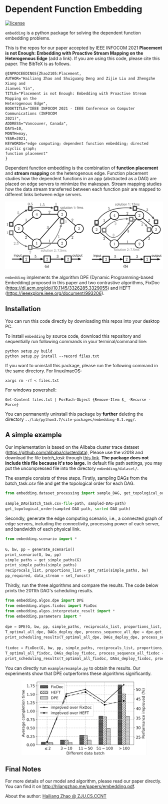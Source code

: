 # Dependent Function Embedding
[![license](https://img.shields.io/github/license/mashape/apistatus.svg?maxAge=2592000)](https://github.com/hliangzhao/Dependent-Function-Embedding/blob/master/LICENSE.txt)

``embedding`` is a python package for solving the dependent function embedding problems. 

This is the repos for our paper accepted by IEEE INFOCOM 2021 **Placement is not Enough: 
Embedding with Proactive Stream Mapping on the Heterogenous Edge** (add a link). If you are using this 
code, please cite this paper. The BibTeX is as follows.
```
@INPROCEEDINGS{Zhao2105:Placement,
AUTHOR="Hailiang Zhao and Shuiguang Deng and Zijie Liu and Zhengzhe Xiang and
Jianwei Yin",
TITLE="Placement is not Enough: Embedding with Proactive Stream Mapping on the
Heterogenous Edge",
BOOKTITLE="IEEE INFOCOM 2021 - IEEE Conference on Computer Communications (INFOCOM
2021)",
ADDRESS="Vancouver, Canada",
DAYS=10,
MONTH=may,
YEAR=2021,
KEYWORDS="edge computing; dependent function embedding; directed acyclic graph;
function placement"
}
```

Dependent function embedding is the combination of **function placement** and **stream mapping** 
on the heterogenous edge. Function placement studies how the dependent functions in an app 
(abstracted as a DAG) are placed on edge servers to minimize the makespan. Stream mapping 
studies how the data stream transferred between each function pair are mapped to different 
links between edge servers.

<div align=center>
    <img src="./img/problem.png" width="700"/>
</div>


``embedding`` implements the algorithm DPE (Dynamic Programming-based Embedding) proposed in this paper
and two contrastive algorithms, FixDoc (https://dl.acm.org/doi/10.1145/3326285.3329055) and 
HEFT (https://ieeexplore.ieee.org/document/993206).

## Installation
You can run this code directly by downloading this repos into your desktop PC. 

To install ``embedding`` by source code, download this repository and sequentially run following 
commands in your terminal/command line:
```commandline
python setup.py build
python setup.py install --record files.txt
```
If you want to uninstall this package, please run the following command in the same directory. 
For linux/macOS:
```commandline
xargs rm -rf < files.txt
```
For windows powershell:
```commandline
Get-Content files.txt | ForEach-Object {Remove-Item $_ -Recurse -Force}
```
You can permanently uninstall this package by **further** deleting the directory 
``../lib/python3.7/site-packages/embedding-0.1.egg/``.


## A simple example
Our implementation is based on the Alibaba cluster trace dataset (https://github.com/alibaba/clusterdata), 
Please use the v2018 and download the file *batch_task* through 
[this link](http://clusterdata2018pubcn.oss-cn-beijing.aliyuncs.com/batch_task.tar.gz). 
**The package does not include this file because it's too large.** In default file path settings, 
you may put the uncompressed file into the directory ``embedding/dataset/``.

The example consists of three steps. Firstly, sampling DAGs from the batch_task.csv file and 
get the topological order for each DAG. 
```python
from embedding.dataset_processing import sample_DAG, get_topological_order

sample_DAG(batch_task.csv-file-path, sampled-DAG-path)
get_topological_order(sampled-DAG-path, sorted-DAG-path)
```
Secondly, generate the edge computing scenario, i.e., a connected graph of edge servers,
including the connectivity, processing power of each server, and bandwidth of each physical link.
```python
from embedding.scenario import *

G, bw, pp = generate_scenario()
print_scenario(G, bw, pp)
simple_paths = get_simple_paths(G)
print_simple_paths(simple_paths)
reciprocals_list, proportions_list = get_ratio(simple_paths, bw)
pp_required, data_stream = set_funcs()
```
Thirdly, run the three algorithms and compare the results. The code below prints the 2011th 
DAG's scheduling results.
```python
from embedding.algos.dpe import DPE
from embedding.algos.fixdoc import FixDoc
from embedding.algos.interpretate_result import *
from embedding.parameters import *

dpe = DPE(G, bw, pp, simple_paths, reciprocals_list, proportions_list, pp_required, data_stream)
T_optimal_all_dpe, DAGs_deploy_dpe, process_sequence_all_dpe = dpe.get_response_time(sorted-DAG-path)
print_scheduling_results(T_optimal_all_dpe, DAGs_deploy_dpe, process_sequence_all_dpe, 2010)

fixdoc = FixDoc(G, bw, pp, simple_paths, reciprocals_list, proportions_list, pp_required, data_stream)
T_optimal_all_fixdoc, DAGs_deploy_fixdoc, process_sequence_all_fixdoc = fixdoc.get_response_time(sorted-DAG-path)
print_scheduling_results(T_optimal_all_fixdoc, DAGs_deploy_fixdoc, process_sequence_all_fixdoc, 2010)
```

You can directly run ``example/example.py`` to obtain the results. Our experiments show that 
DPE outperforms these algorithms significantly.
<div align=center>
    <img src="./img/comparison.png" width="400"/>
</div>


## Final Notes
For more details of our model and algorithm, please read our paper directly. You 
can find it on http://hliangzhao.me/papers/embedding.pdf.

About the author: 
[Hailiang Zhao @ ZJU.CS.CCNT](http://hliangzhao.me)